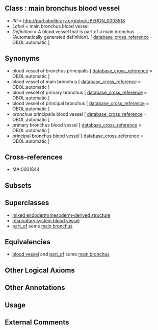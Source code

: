
## Class : main bronchus blood vessel

 * *IRI* = http://purl.obolibrary.org/obo/UBERON_0003518
 * *Label* = main bronchus blood vessel
 * *Definition* = A blood vessel that is part of a main bronchus [Automatically generated definition]. [ [database_cross_reference](../../ef/oboInOwl#hasDbXref.md) = OBOL:automatic ]

## Synonyms

 * blood vessel of bronchus principalis [ [database_cross_reference](../../ef/oboInOwl#hasDbXref.md) = OBOL:automatic ]
 * blood vessel of main bronchus [ [database_cross_reference](../../ef/oboInOwl#hasDbXref.md) = OBOL:automatic ]
 * blood vessel of primary bronchus [ [database_cross_reference](../../ef/oboInOwl#hasDbXref.md) = OBOL:automatic ]
 * blood vessel of principal bronchus [ [database_cross_reference](../../ef/oboInOwl#hasDbXref.md) = OBOL:automatic ]
 * bronchus principalis blood vessel [ [database_cross_reference](../../ef/oboInOwl#hasDbXref.md) = OBOL:automatic ]
 * primary bronchus blood vessel [ [database_cross_reference](../../ef/oboInOwl#hasDbXref.md) = OBOL:automatic ]
 * principal bronchus blood vessel [ [database_cross_reference](../../ef/oboInOwl#hasDbXref.md) = OBOL:automatic ]

## Cross-references

 * MA:0001844

## Subsets


## Superclasses

 * [mixed endoderm/mesoderm-derived structure](../../UBERON/77/UBERON_0000077.md)
 * [respiratory system blood vessel](../../UBERON/04/UBERON_0003504.md)
 * [part_of](../../BFO/50/BFO_0000050.md) some [main bronchus](../../UBERON/82/UBERON_0002182.md)

## Equivalencies

 * [blood vessel](../../UBERON/81/UBERON_0001981.md) and [part_of](../../BFO/50/BFO_0000050.md) some [main bronchus](../../UBERON/82/UBERON_0002182.md)

## Other Logical Axioms


## Other Annotations


## Usage


## External Comments

